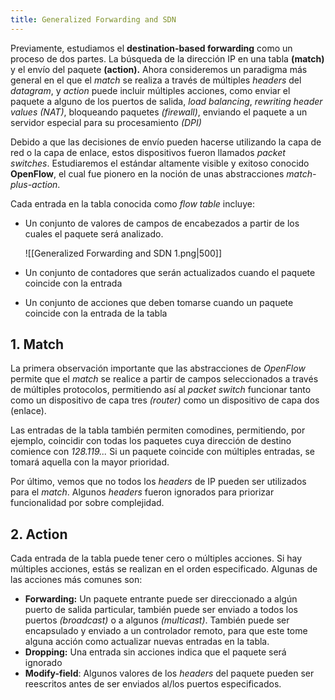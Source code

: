 ```yaml
---
title: Generalized Forwarding and SDN
---
```


Previamente, estudiamos el **destination-based forwarding** como un proceso de dos partes. La búsqueda de la dirección IP en una tabla **(match)** y el envío del paquete **(action).** Ahora consideremos un paradigma más general en el que el *match* se realiza a través de múltiples *headers* del *datagram*, y *action* puede incluir múltiples acciones, como enviar el paquete a alguno de los puertos de salida, *load balancing*, *rewriting header values (NAT)*, bloqueando paquetes *(firewall)*, enviando el paquete a un servidor especial para su procesamiento *(DPI)*

Debido a que las decisiones de envío pueden hacerse utilizando la capa de red o la capa de enlace, estos dispositivos fueron llamados *packet switches*. Estudiaremos el estándar altamente visible y exitoso conocido **OpenFlow**, el cual fue pionero en la noción de unas abstracciones *match-plus-action*.

Cada entrada en la tabla conocida como *flow table* incluye:

- Un conjunto de valores de campos de encabezados a partir de los cuales el paquete será analizado.

	![[Generalized Forwarding and SDN 1.png|500]]

- Un conjunto de contadores que serán actualizados cuando el paquete coincide con la entrada
- Un conjunto de acciones que deben tomarse cuando un paquete coincide con la entrada de la tabla

## 1. Match

La primera observación importante que las abstracciones de *OpenFlow* permite que el *match* se realice a partir de campos seleccionados a través de múltiples protocolos, permitiendo así al *packet switch* funcionar tanto como un dispositivo de capa tres *(router)* como un dispositivo de capa dos (enlace).

Las entradas de la tabla también permiten comodines, permitiendo, por ejemplo, coincidir con todas los paquetes cuya dirección de destino comience con *128.119...* Si un paquete coincide con múltiples entradas, se tomará aquella con la mayor prioridad.

Por último, vemos que no todos los *headers* de IP pueden ser utilizados para el *match*. Algunos *headers* fueron ignorados para priorizar funcionalidad por sobre complejidad.

## 2. Action

Cada entrada de la tabla puede tener cero o múltiples acciones. Si hay múltiples acciones, estás se realizan en el orden especificado. Algunas de las acciones más comunes son:

- **Forwarding:** Un paquete entrante puede ser direccionado a algún puerto de salida particular, también puede ser enviado a todos los puertos *(broadcast)* o a algunos *(multicast)*. También puede ser encapsulado y enviado a un controlador remoto, para que este tome alguna acción como actualizar nuevas entradas en la tabla.
- **Dropping:** Una entrada sin acciones indica que el paquete será ignorado
- **Modify-field**: Algunos valores de los *headers* del paquete pueden ser reescritos antes de ser enviados al/los puertos especificados.
